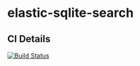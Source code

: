 # elastic-sqlite-search

## CI Details
[![Build Status][1]][2]

[1]: https://secure.travis-ci.org/SwaroopG/elastic-sqlite-search.png
[2]: http://www.travis-ci.org/SwaroopG/elastic-sqlite-search